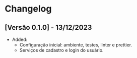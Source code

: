 # Changelog

## [Versão 0.1.0] - 13/12/2023

- Added:
    - Configuração inicial: ambiente, testes, linter e prettier.
    - Serviços de cadastro e login do usuário.
